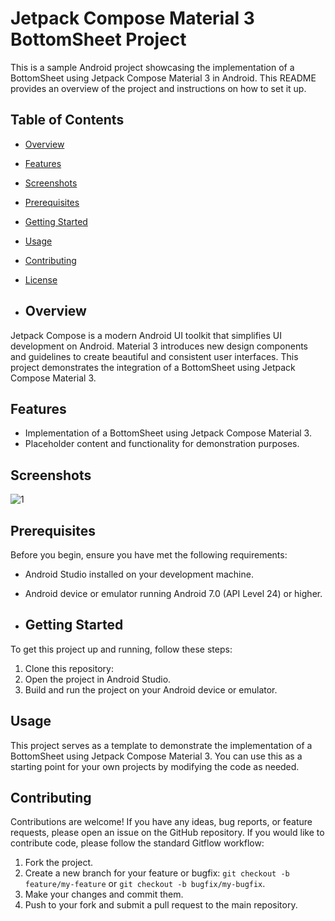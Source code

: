 # Jetpack Compose Material 3 BottomSheet Project

This is a sample Android project showcasing the implementation of a BottomSheet using Jetpack Compose Material 3 in Android. This README provides an overview of the project and instructions on how to set it up.

## Table of Contents

- [Overview](#overview)
- [Features](#features)
- [Screenshots](#screenshots)
- [Prerequisites](#prerequisites)
- [Getting Started](#getting-started)
- [Usage](#usage)
- [Contributing](#contributing)
- [License](#license)

- ## Overview

Jetpack Compose is a modern Android UI toolkit that simplifies UI development on Android. Material 3 introduces new design components and guidelines to create beautiful and consistent user interfaces. This project demonstrates the integration of a BottomSheet using Jetpack Compose Material 3.

## Features

- Implementation of a BottomSheet using Jetpack Compose Material 3.
- Placeholder content and functionality for demonstration purposes.

## Screenshots
![1](https://github.com/saad100104006/BottomSheetCompose/assets/8910479/ceac2ae3-be9a-4887-a055-9e1ce61ab808)


## Prerequisites

Before you begin, ensure you have met the following requirements:

- Android Studio installed on your development machine.
- Android device or emulator running Android 7.0 (API Level 24) or higher.

- ## Getting Started

To get this project up and running, follow these steps:

1. Clone this repository:
2. Open the project in Android Studio.
3. Build and run the project on your Android device or emulator.

## Usage

This project serves as a template to demonstrate the implementation of a BottomSheet using Jetpack Compose Material 3. You can use this as a starting point for your own projects by modifying the code as needed.

## Contributing

Contributions are welcome! If you have any ideas, bug reports, or feature requests, please open an issue on the GitHub repository. If you would like to contribute code, please follow the standard Gitflow workflow:

1. Fork the project.
2. Create a new branch for your feature or bugfix: `git checkout -b feature/my-feature` or `git checkout -b bugfix/my-bugfix`.
3. Make your changes and commit them.
4. Push to your fork and submit a pull request to the main repository.
